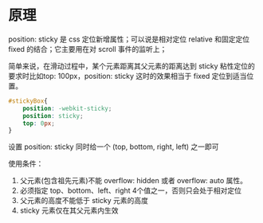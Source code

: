 # 原理

position: sticky 是 css 定位新增属性；可以说是相对定位 relative 和固定定位 fixed 的结合；它主要用在对 scroll 事件的监听上；

简单来说，在滑动过程中，某个元素距离其父元素的距离达到 sticky 粘性定位的要求时比如top: 100px，position: sticky 这时的效果相当于 fixed 定位到适当位置。

```css
#stickyBox{
    position: -webkit-sticky;
    position: sticky;
    top: 0px;
}

```

设置 position: sticky 同时给一个 (top, bottom, right, left) 之一即可


使用条件：

1. 父元素(包含祖先元素)不能 overflow: hidden 或者 overflow: auto 属性。
2. 必须指定 top、bottom、left、right 4个值之一，否则只会处于相对定位
3. 父元素的高度不能低于 sticky 元素的高度
4. sticky 元素仅在其父元素内生效
